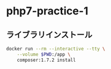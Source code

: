 # php7-practice-1

## ライブラリインストール

```bash
docker run --rm --interactive --tty \
    --volume $PWD:/app \
    composer:1.7.2 install
```
